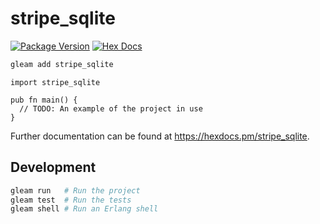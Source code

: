 # stripe_sqlite

[![Package Version](https://img.shields.io/hexpm/v/stripe_sqlite)](https://hex.pm/packages/stripe_sqlite)
[![Hex Docs](https://img.shields.io/badge/hex-docs-ffaff3)](https://hexdocs.pm/stripe_sqlite/)

```sh
gleam add stripe_sqlite
```
```gleam
import stripe_sqlite

pub fn main() {
  // TODO: An example of the project in use
}
```

Further documentation can be found at <https://hexdocs.pm/stripe_sqlite>.

## Development

```sh
gleam run   # Run the project
gleam test  # Run the tests
gleam shell # Run an Erlang shell
```
